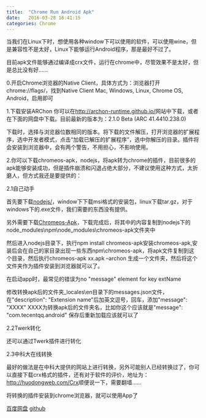 ```yaml
---
title:  "Chrome Run Android Apk"
date:   2016-03-28 16:41:15
categories: Chrome
---
```

当我们在Linux下时，想使用各种window下可以使用的软件，可以使用wine，但是兼容性不是太好，Linux下能够运行Android程序，那是最好不过了。

目前apk文件能够通过编译成crx文件，运行在chrome中，尽管效果不是太好，但是总比没有好……

0.开启Chrome浏览器的Native Client，具体方式为：浏览器打开chrome://flags/，找到Native Client Mac, Windows, Linux, Chrome OS, Android，启用即可
<!-- more -->
1.下载安装ARChon
你可以在<a href="http://archon-runtime.github.io/">http://archon-runtime.github.io/</a>网站中下载，或者在下面的网盘中下载。目前最新的版本为：2.1.0 Beta (ARC 41.4410.238.0)

下载时，选择与浏览器位数相同的版本。将下载的文件解压，打开浏览器的扩展程序，选中开发者模式，点击“加载已解压的扩展程序”，选中你解压的目录。插件将会安装到浏览器中，会有两个警告，不用担心，不影响使用。

2.你可以下载chromeos-apk，nodejs，将apk转为chrome的插件，目前很多的apk能够安装成功，但是插件崩溃和闪退占绝大部分，不建议使用这种方式，太折磨人，但方式我还是要提供的：

2.1自己动手

首先要下载<a href="https://nodejs.org/">nodejs/</a>，window下下载msi格式的安装包，linux下载tar.gz，对于windows下的.exe文件，我们需要的东西没有提供。

另外需要下载<a href="https://github.com/vladikoff/chromeos-apk">Chromeos-Apk</a>，下载完成后，将其中的内容复制到nodejs下的node_modules\npm\node_modules\chromeos-apk文件夹中

然后进入nodejs目录下，执行npm install chromeos-apk安装chromeos-apk,安装后会在自己的家目录出现一些东西npm\chromeos-apk，将apk文件复制到这个目录，然后执行chromeos-apk xx.apk –archon 生成一个文件夹，然后将这个文件夹作为插件安装到浏览器就可以了。

在启动app时，最常见的错误为no "message" element for key extName

修改转换apk后的文件夹\_locales\en目录下的messages.json文件，在"description": "Extension name"后加英文逗号，回车，添加"message": "XXXX"   XXXX为转换apk后的文件夹名，比如你这个应该就是"message": "com.tecentqq.android"  保存后重新加载应该就可以了

2.2Twerk转化

还可以通过Twerk插件进行转化

2.3中科大在线转换

最好的做法是在中科大提供的网站上进行转换，另外可能别人已经转换过了，你可以直接下载crx格式的插件，还有对于软件的评价，地址为：<a href="http://huodongweb.com/Crx">http://huodongweb.com/Crx</a>顺便说一下，需要翻墙……

将转换的插件安装到chrome浏览器，就可以使用App了

[百度网盘][百度网盘]
[github][github]

[百度网盘]: http://pan.baidu.com/s/1o8KPRC2
[github]: https://github.com/jlqian


